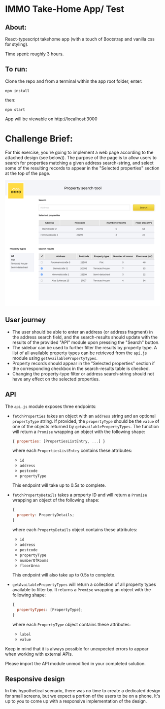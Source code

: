 # IMMO Take-Home App/ Test

## About:

React-typescript takehome app (with a touch of Bootstrap and vanilla css for styling).

Time spent: roughly 3 hours.

## To run:

Clone the repo and from a terminal within the app root folder, enter:

```
npm install
```

then:

```
npm start
```

App will be viewable on http://localhost:3000

# Challenge Brief:

For this exercise, you're going to implement a web page according to the
attached design (see below)). The purpose of the page is to allow users to search for
properties matching a given address search-string, and select some of the
resulting records to appear in the "Selected properties" section at the top of
the page.

![1643990168258.png](image/README/1643990168258.png)

## User journey

- The user should be able to enter an address (or address fragment) in the
  address search field, and the search-results should update with the results of
  the provided "API" module upon pressing the "Search" button.
- The sidebar can be used to further filter the results by property type. A list
  of all available property types can be retrieved from the `api.js` module
  using `getAvailablePropertyTypes`.
- Property records should appear in the "Selected properties" section if the
  corresponding checkbox in the search-results table is checked.
- Changing the property-type filter or address search-string should not have any
  effect on the selected properties.

## API

The `api.js` module exposes three endpoints:

- `fetchProperties` takes an object with an `address` string and an optional
  `propertyType` string. If provided, the `propertyType` should be the `value` of
  one of the objects returned by `getAvailablePropertyTypes`. The function will
  return a `Promise` wrapping an object with the following shape:

  ```js
  { properties: [PropertiesListEntry, ...] }
  ```

  where each `PropertiesListEntry` contains these attributes:

  - `id`
  - `address`
  - `postcode`
  - `propertyType`

  This endpoint will take up to 0.5s to complete.

- `fetchPropertyDetails` takes a property ID and will return a
  `Promise` wrapping an object of the following shape:

  ```js
  {
    property: PropertyDetails;
  }
  ```

  where each `PropertyDetails` object contains these attributes:

  - `id`
  - `address`
  - `postcode`
  - `propertyType`
  - `numberOfRooms`
  - `floorArea`

  This endpoint will also take up to 0.5s to complete.

- `getAvailablePropertyTypes` will return a collection of all property
  types available to filter by. It returns a `Promise` wrapping an object
  with the following shape:

  ```js
  {
    propertyTypes: [PropertyType];
  }
  ```

  where each `PropertyType` object contains these attributes:

  - `label`
  - `value`

Keep in mind that it is always possible for unexpected errors to appear when
working with external APIs.

Please import the API module unmodified in your completed solution.

## Responsive design

In this hypothetical scenario, there was no time to create a dedicated design
for small screens, but we expect a portion of the users to be on a phone. It's
up to you to come up with a responsive implementation of the design.
